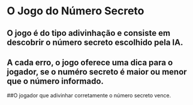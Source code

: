 # O Jogo do Número Secreto

## O jogo é do tipo adivinhação e consiste em descobrir o número secreto escolhido pela IA. 
## A cada erro, o jogo oferece uma dica para o jogador, se o numéro secreto é maior ou menor que o número informado.
##O jogador que adivinhar corretamente o número secreto vence.
